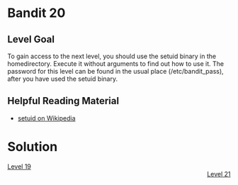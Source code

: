 <html>
<h1>Bandit 20</h1>

<h2 id="level-goal">Level Goal</h2>
<p>To gain access to the next level, you should use the setuid binary
in the homedirectory. Execute it without arguments to find out how
to use it. The password for this level can be found in the usual
place (/etc/bandit_pass), after you have used the setuid binary.</p>

<h2 id="helpful-reading-material">Helpful Reading Material</h2>
<ul>
  <li><a href="https://en.wikipedia.org/wiki/Setuid">setuid on Wikipedia</a></li>
</ul>


<h1>Solution</h1>

<div style="text-align: left"><a href="./bandit19.md">Level 19</a></div>
<div style="text-align: right"><a href="./bandit21.md">Level 21</a></div>
</html>
